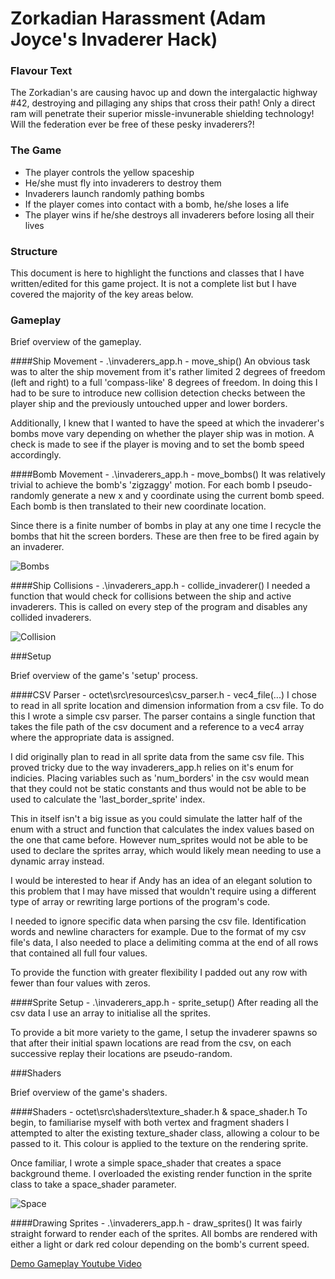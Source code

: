 # Zorkadian Harassment (Adam Joyce's Invaderer Hack)

### Flavour Text
The Zorkadian's are causing havoc up and down the intergalactic highway #42, destroying and pillaging
any ships that cross their path!  Only a direct ram will penetrate their superior missle-invunerable
shielding technology!  Will the federation ever be free of these pesky invaderers?!

### The Game
* The player controls the yellow spaceship
* He/she must fly into invaderers to destroy them
* Invaderers launch randomly pathing bombs
* If the player comes into contact with a bomb, he/she loses a life
* The player wins if he/she destroys all invaderers before losing all their lives

### Structure
This document is here to highlight the functions and classes that I have written/edited for this
game project.  It is not a complete list but I have covered the majority of the key areas below.

### Gameplay

Brief overview of the gameplay.

####Ship Movement - .\invaderers_app.h - move_ship() 
An obvious task was to alter the ship movement from it's rather limited 2 degrees of freedom
(left and right) to a full 'compass-like' 8 degrees of freedom.  In doing this I had to be sure to
introduce new collision detection checks between the player ship and the previously untouched upper
and lower borders.

Additionally, I knew that I wanted to have the speed at which the invaderer's bombs move vary
depending on whether the player ship was in motion.  A check is made to see if the player is 
moving and to set the bomb speed accordingly.

####Bomb Movement - .\invaderers_app.h - move_bombs()
It was relatively trivial to achieve the bomb's 'zigzaggy' motion.  For each bomb I pseudo-randomly 
generate a new x and y coordinate using the current bomb speed.  Each bomb is then translated to 
their new coordinate location.

Since there is a finite number of bombs in play at any one time I recycle the bombs that hit the 
screen borders.  These are then free to be fired again by an invaderer.

![Bombs](https://github.com/adamjoyce/octet/tree/working/octet/src/examples/example_invaderers/README_pictures/bombs.PNG "Bombs")

####Ship Collisions - .\invaderers_app.h - collide_invaderer()
I needed a function that would check for collisions between the ship and active invaderers.  This is
called on every step of the program and disables any collided invaderers.

![Collision](https://github.com/adamjoyce/octet/tree/working/octet/src/examples/example_invaderers/README_pictures/collision.PNG "Collision")

###Setup

Brief overview of the game's 'setup' process.

####CSV Parser - octet\src\resources\csv_parser.h - vec4_file(...)
I chose to read in all sprite location and dimension information from a csv file.  To do this I wrote a
simple csv parser.  The parser contains a single function that takes the file path of the csv document
and a reference to a vec4 array where the appropriate data is assigned.

I did originally plan to read in all sprite data from the same csv file.  This proved tricky due to
the way invaderers_app.h relies on it's enum for indicies.  Placing variables such as 'num_borders'
in the csv would mean that they could not be static constants and thus would not be able to be used
to calculate the 'last_border_sprite' index.

This in itself isn't a big issue as you could simulate the latter half of the enum with a struct
and function that calculates the index values based on the one that came before.  However num_sprites
would not be able to be used to declare the sprites array, which would likely mean needing to use
a dynamic array instead.

I would be interested to hear if Andy has an idea of an elegant solution to this problem that I may
have missed that wouldn't require using a different type of array or rewriting large portions of
the program's code.

I needed to ignore specific data when parsing the csv file.  Identification words and newline 
characters for example.  Due to the format of my csv file's data, I also needed to place a delimiting
comma at the end of all rows that contained all full four values.

To provide the function with greater flexibility I padded out any row with fewer than four values with
zeros.

####Sprite Setup - .\invaderers_app.h - sprite_setup()
After reading all the csv data I use an array to initialise all the sprites.

To provide a bit more variety to the game, I setup the invaderer spawns so that after their initial spawn
locations are read from the csv, on each successive replay their locations are pseudo-random.


###Shaders

Brief overview of the game's shaders.

####Shaders - octet\src\shaders\texture_shader.h & space_shader.h
To begin, to familiarise myself with both vertex and fragment shaders I attempted to alter the existing 
texture_shader class, allowing a colour to be passed to it.  This colour is applied to the texture
on the rendering sprite.

Once familiar, I wrote a simple space_shader that creates a space background theme.  I overloaded
the existing render function in the sprite class to take a space_shader parameter.

![Space](https://github.com/adamjoyce/octet/tree/working/octet/src/examples/example_invaderers/README_pictures/space.PNG "Space")

####Drawing Sprites - .\invaderers_app.h - draw_sprites()
It was fairly straight forward to render each of the sprites.  All bombs are rendered with either
a light or dark red colour depending on the bomb's current speed.


[Demo Gameplay Youtube Video](https://www.youtube.com/watch?v=CTASXvUjPmk "invaderers_demo Youtube Video")